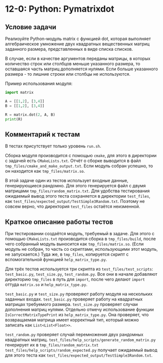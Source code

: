 # 12-0: Python: Pymatrixdot

## Условие задачи

Реализуйте Python-модуль matrix с функцией dot, которая выполняет алгебраическое умножение двух
квадратных вещественных матриц заданного размера, представленных в виде списка списков.

В случае, если в качестве аргументов переданы матрицы, в которых количество строк или столбцов
меньше указанного размера, то оставшаяся часть матриц дополняется нулями. Если больше указанного
размера - то лишние строки или столбцы не используются.

Пример использования модуля:

```python
import matrix

A = [[1,2], [3,4]]
B = [[1,2], [3,4]]

R = matrix.dot(2, A, B)
print(R)
```

## Комментарий к тестам

В тестах присутствует только уровень `run.sh`.

Сборка модуля производится с помощью `cmake`,
для этого в директории с задачей есть `CMakeLists.txt`.
Отчёт о сборке выводится в файл `tmp_files/cmake_and_make_output.txt`.
Если модуль собран успешно, то он находится как `tmp_files/matrix.so`.

В этой задаче один из тестов использует входные данные, генерирующиеся рандомно.
Для этого генерируется файл с двумя матрицами `tmp_files/random_matrix.txt`.
Для удобства тестирования ожидаемый вывод этого теста сохраняется в директории `test_files`,
как `test_files/expected_output/TestSimple3Random.txt`.
Поэтому не совсем верно, что директория `test_files` остаётся неизменной.

## Краткое описание работы тестов

При тестировании создаётся модуль, требуемый в задаче.
Для этого с помощью `CMakeLists.txt` производится сборка в `tmp_files/build`,
после чего собранный модуль выносится как `tmp_files/matrix.so`.
(Если модуль не собран, то часть со скриптами, использующими этот модуль, не запускается.)
Туда же, в `tmp_files`, копируется скрипт с вспомогательной функцией `help_matrix_type.py`.

Для трёх тестов используется три скрипта из `test_files/test_scripts`:
`test_basic.py`, `test_size.py`, `test_random.py`.
Все они в начале добавляют директорию `tmp_files` в путь для `import`,
после чего делают `import` оттуда `matrix.so` и `help_matrix_type.py`.

`test_basic.py` и `test_size.py` проверяют работу модуля на нескольких заданных входах.
`test_basic.py` проверяет работу на квадратных матрицах требуемого размера.
`test_size.py` проверяет случаи дополнения матриц нулями.
Отдельно отмечу использование функции `IsCorrectMatrixTypePrint` из `help_matrix_type.py`.
Она проверяет, что возвращаемая матрица имеет корректный тип,
который можно записать как `List<List<Float>>`.

`test_random.py` проверяет случай перемножения двух рандомных квадратных матриц.
`test_files/help_scripts/generate_random_matrix.py` генерирует их в `tmp_files/random_matrix.txt`
`test_files/help_scripts/random_expected.py` получает ожидаемый вывод для этого теста
как `test_files/expected_output/TestSimple3Random.txt`.
